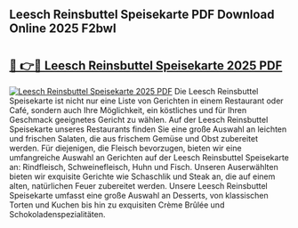 ## Leesch Reinsbuttel Speisekarte PDF Download Online 2025 F2bwI

# <h2><a href="http://gca69pq.nevu.top/?p=Leesch+Reinsbuttel+Speisekarte">🔗 👉🔴 Leesch Reinsbuttel Speisekarte 2025 PDF</a></h2>

[![Leesch Reinsbuttel Speisekarte 2025 PDF](https://i.imgur.com/dBaPXMq.png)](http://gca69pq.nevu.top/?p=Leesch+Reinsbuttel+Speisekarte)
Die Leesch Reinsbuttel Speisekarte ist nicht nur eine Liste von Gerichten in einem Restaurant oder Café, sondern auch Ihre Möglichkeit, ein köstliches und für Ihren Geschmack geeignetes Gericht zu wählen. Auf der Leesch Reinsbuttel Speisekarte unseres Restaurants finden Sie eine große Auswahl an leichten und frischen Salaten, die aus frischem Gemüse und Obst zubereitet werden. Für diejenigen, die Fleisch bevorzugen, bieten wir eine umfangreiche Auswahl an Gerichten auf der Leesch Reinsbuttel Speisekarte an: Rindfleisch, Schweinefleisch, Huhn und Fisch. Unseren Auserwählten bieten wir exquisite Gerichte wie Schaschlik und Steak an, die auf einem alten, natürlichen Feuer zubereitet werden. Unsere Leesch Reinsbuttel Speisekarte umfasst eine große Auswahl an Desserts, von klassischen Torten und Kuchen bis hin zu exquisiten Crème Brûlée und Schokoladenspezialitäten.
